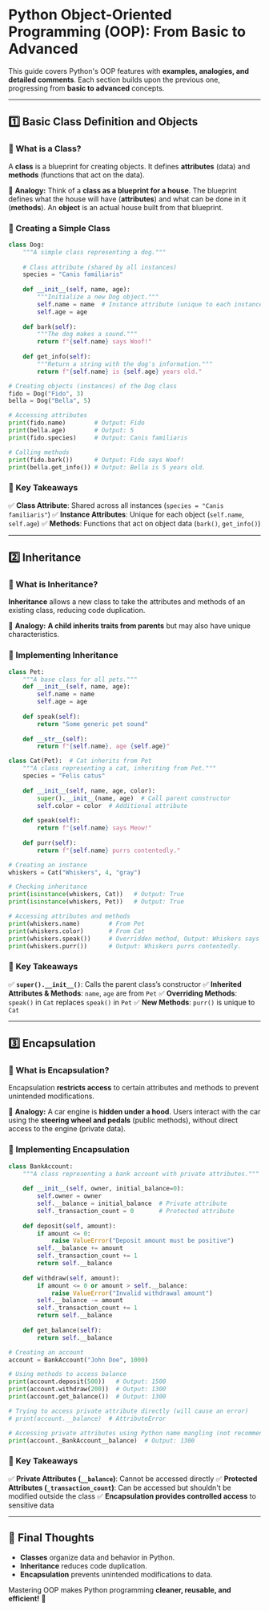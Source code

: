 # Python Object-Oriented Programming (OOP): From Basic to Advanced

This guide covers Python's OOP features with **examples, analogies, and detailed comments**. Each section builds upon the previous one, progressing from **basic to advanced** concepts.

---

## **1️⃣ Basic Class Definition and Objects**

### **🔹 What is a Class?**
A **class** is a blueprint for creating objects. It defines **attributes** (data) and **methods** (functions that act on the data).

📌 **Analogy:** Think of a **class as a blueprint for a house**. The blueprint defines what the house will have (**attributes**) and what can be done in it (**methods**). An **object** is an actual house built from that blueprint.

### **🔹 Creating a Simple Class**
```python
class Dog:
    """A simple class representing a dog."""
    
    # Class attribute (shared by all instances)
    species = "Canis familiaris"
    
    def __init__(self, name, age):
        """Initialize a new Dog object."""
        self.name = name  # Instance attribute (unique to each instance)
        self.age = age
    
    def bark(self):
        """The dog makes a sound."""
        return f"{self.name} says Woof!"
    
    def get_info(self):
        """Return a string with the dog's information."""
        return f"{self.name} is {self.age} years old."

# Creating objects (instances) of the Dog class
fido = Dog("Fido", 3)
bella = Dog("Bella", 5)

# Accessing attributes
print(fido.name)        # Output: Fido
print(bella.age)        # Output: 5
print(fido.species)     # Output: Canis familiaris

# Calling methods
print(fido.bark())      # Output: Fido says Woof!
print(bella.get_info()) # Output: Bella is 5 years old.
```

### **🔹 Key Takeaways**
✅ **Class Attribute**: Shared across all instances (`species = "Canis familiaris"`)
✅ **Instance Attributes**: Unique for each object (`self.name`, `self.age`)
✅ **Methods**: Functions that act on object data (`bark()`, `get_info()`)

---

## **2️⃣ Inheritance**
### **🔹 What is Inheritance?**
**Inheritance** allows a new class to take the attributes and methods of an existing class, reducing code duplication.

📌 **Analogy:** **A child inherits traits from parents** but may also have unique characteristics.

### **🔹 Implementing Inheritance**
```python
class Pet:
    """A base class for all pets."""
    def __init__(self, name, age):
        self.name = name
        self.age = age
    
    def speak(self):
        return "Some generic pet sound"
    
    def __str__(self):
        return f"{self.name}, age {self.age}"

class Cat(Pet):  # Cat inherits from Pet
    """A class representing a cat, inheriting from Pet."""
    species = "Felis catus"
    
    def __init__(self, name, age, color):
        super().__init__(name, age)  # Call parent constructor
        self.color = color  # Additional attribute
    
    def speak(self):
        return f"{self.name} says Meow!"
    
    def purr(self):
        return f"{self.name} purrs contentedly."

# Creating an instance
whiskers = Cat("Whiskers", 4, "gray")

# Checking inheritance
print(isinstance(whiskers, Cat))   # Output: True
print(isinstance(whiskers, Pet))   # Output: True

# Accessing attributes and methods
print(whiskers.name)        # From Pet
print(whiskers.color)       # From Cat
print(whiskers.speak())     # Overridden method, Output: Whiskers says Meow!
print(whiskers.purr())      # Output: Whiskers purrs contentedly.
```

### **🔹 Key Takeaways**
✅ **`super().__init__()`**: Calls the parent class’s constructor
✅ **Inherited Attributes & Methods**: `name`, `age` are from `Pet`
✅ **Overriding Methods**: `speak()` in `Cat` replaces `speak()` in `Pet`
✅ **New Methods**: `purr()` is unique to `Cat`

---

## **3️⃣ Encapsulation**
### **🔹 What is Encapsulation?**
Encapsulation **restricts access** to certain attributes and methods to prevent unintended modifications.

📌 **Analogy:** A car engine is **hidden under a hood**. Users interact with the car using the **steering wheel and pedals** (public methods), without direct access to the engine (private data).

### **🔹 Implementing Encapsulation**
```python
class BankAccount:
    """A class representing a bank account with private attributes."""
    
    def __init__(self, owner, initial_balance=0):
        self.owner = owner
        self.__balance = initial_balance  # Private attribute
        self._transaction_count = 0       # Protected attribute
    
    def deposit(self, amount):
        if amount <= 0:
            raise ValueError("Deposit amount must be positive")
        self.__balance += amount
        self._transaction_count += 1
        return self.__balance
    
    def withdraw(self, amount):
        if amount <= 0 or amount > self.__balance:
            raise ValueError("Invalid withdrawal amount")
        self.__balance -= amount
        self._transaction_count += 1
        return self.__balance
    
    def get_balance(self):
        return self.__balance

# Creating an account
account = BankAccount("John Doe", 1000)

# Using methods to access balance
print(account.deposit(500))   # Output: 1500
print(account.withdraw(200))  # Output: 1300
print(account.get_balance())  # Output: 1300

# Trying to access private attribute directly (will cause an error)
# print(account.__balance)  # AttributeError

# Accessing private attributes using Python name mangling (not recommended)
print(account._BankAccount__balance)  # Output: 1300
```

### **🔹 Key Takeaways**
✅ **Private Attributes (`__balance`)**: Cannot be accessed directly
✅ **Protected Attributes (`_transaction_count`)**: Can be accessed but shouldn't be modified outside the class
✅ **Encapsulation provides controlled access** to sensitive data

---

## **🚀 Final Thoughts**
- **Classes** organize data and behavior in Python.
- **Inheritance** reduces code duplication.
- **Encapsulation** prevents unintended modifications to data.

Mastering OOP makes Python programming **cleaner, reusable, and efficient!** 🚀
